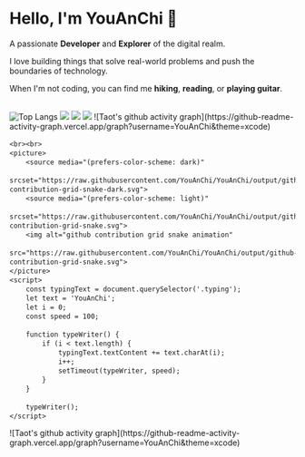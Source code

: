 <!DOCTYPE html>
<html>
<head>
   
</head>
<body>
    <div class="terminal">
        <h1>Hello, I'm <span class="typing">YouAnChi</span> 👋</h1>
        <p>A passionate <strong>Developer</strong> and <strong>Explorer</strong> of the digital realm.</p>
        <p>I love building things that solve real-world problems and push the boundaries of technology.</p>
        <p>When I'm not coding, you can find me <strong>hiking</strong>, <strong>reading</strong>, or <strong>playing guitar</strong>.</p>
    </div>
    <br>
    <img src="https://github-readme-stats.vercel.app/api/top-langs/?username=YouAnChi&size_weight=0.5&count_weight=0.5&langs_count=8" alt="Top Langs">
    <img src="https://img.shields.io/badge/-HTML5-E34F26?style=flat-square&logo=html5&logoColor=white" /> 
<img src="https://img.shields.io/badge/-CSS3-1572B6?style=flat-square&logo=css3" /> 
<img src="https://img.shields.io/badge/-JavaScript-oringe?style=flat-square&logo=javascript" />
![Taot's github activity graph](https://github-readme-activity-graph.vercel.app/graph?username=YouAnChi&theme=xcode)


    <br><br>
    <picture>
        <source media="(prefers-color-scheme: dark)" 
                srcset="https://raw.githubusercontent.com/YouAnChi/YouAnChi/output/github-contribution-grid-snake-dark.svg">
        <source media="(prefers-color-scheme: light)" 
                srcset="https://raw.githubusercontent.com/YouAnChi/YouAnChi/output/github-contribution-grid-snake.svg">
        <img alt="github contribution grid snake animation" 
             src="https://raw.githubusercontent.com/YouAnChi/YouAnChi/output/github-contribution-grid-snake.svg">
    </picture>
    <script>
        const typingText = document.querySelector('.typing');
        let text = 'YouAnChi';
        let i = 0;
        const speed = 100;

        function typeWriter() {
            if (i < text.length) {
                typingText.textContent += text.charAt(i);
                i++;
                setTimeout(typeWriter, speed);
            }
        }

        typeWriter();
    </script>
</body>
</html>
![Taot's github activity graph](https://github-readme-activity-graph.vercel.app/graph?username=YouAnChi&theme=xcode)
